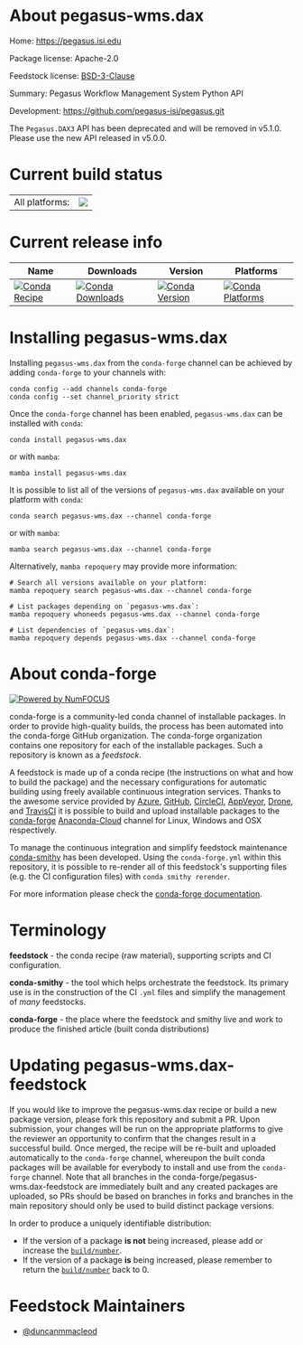 About pegasus-wms.dax
=====================

Home: https://pegasus.isi.edu

Package license: Apache-2.0

Feedstock license: [BSD-3-Clause](https://github.com/conda-forge/pegasus-wms.dax-feedstock/blob/main/LICENSE.txt)

Summary: Pegasus Workflow Management System Python API

Development: https://github.com/pegasus-isi/pegasus.git

The `Pegasus.DAX3` API has been deprecated and will be removed in v5.1.0.
Please use the new API released in v5.0.0.


Current build status
====================


<table><tr><td>All platforms:</td>
    <td>
      <a href="https://dev.azure.com/conda-forge/feedstock-builds/_build/latest?definitionId=&branchName=main">
        <img src="https://dev.azure.com/conda-forge/feedstock-builds/_apis/build/status/pegasus-wms.dax-feedstock?branchName=main">
      </a>
    </td>
  </tr>
</table>

Current release info
====================

| Name | Downloads | Version | Platforms |
| --- | --- | --- | --- |
| [![Conda Recipe](https://img.shields.io/badge/recipe-pegasus--wms.dax-green.svg)](https://anaconda.org/conda-forge/pegasus-wms.dax) | [![Conda Downloads](https://img.shields.io/conda/dn/conda-forge/pegasus-wms.dax.svg)](https://anaconda.org/conda-forge/pegasus-wms.dax) | [![Conda Version](https://img.shields.io/conda/vn/conda-forge/pegasus-wms.dax.svg)](https://anaconda.org/conda-forge/pegasus-wms.dax) | [![Conda Platforms](https://img.shields.io/conda/pn/conda-forge/pegasus-wms.dax.svg)](https://anaconda.org/conda-forge/pegasus-wms.dax) |

Installing pegasus-wms.dax
==========================

Installing `pegasus-wms.dax` from the `conda-forge` channel can be achieved by adding `conda-forge` to your channels with:

```
conda config --add channels conda-forge
conda config --set channel_priority strict
```

Once the `conda-forge` channel has been enabled, `pegasus-wms.dax` can be installed with `conda`:

```
conda install pegasus-wms.dax
```

or with `mamba`:

```
mamba install pegasus-wms.dax
```

It is possible to list all of the versions of `pegasus-wms.dax` available on your platform with `conda`:

```
conda search pegasus-wms.dax --channel conda-forge
```

or with `mamba`:

```
mamba search pegasus-wms.dax --channel conda-forge
```

Alternatively, `mamba repoquery` may provide more information:

```
# Search all versions available on your platform:
mamba repoquery search pegasus-wms.dax --channel conda-forge

# List packages depending on `pegasus-wms.dax`:
mamba repoquery whoneeds pegasus-wms.dax --channel conda-forge

# List dependencies of `pegasus-wms.dax`:
mamba repoquery depends pegasus-wms.dax --channel conda-forge
```


About conda-forge
=================

[![Powered by
NumFOCUS](https://img.shields.io/badge/powered%20by-NumFOCUS-orange.svg?style=flat&colorA=E1523D&colorB=007D8A)](https://numfocus.org)

conda-forge is a community-led conda channel of installable packages.
In order to provide high-quality builds, the process has been automated into the
conda-forge GitHub organization. The conda-forge organization contains one repository
for each of the installable packages. Such a repository is known as a *feedstock*.

A feedstock is made up of a conda recipe (the instructions on what and how to build
the package) and the necessary configurations for automatic building using freely
available continuous integration services. Thanks to the awesome service provided by
[Azure](https://azure.microsoft.com/en-us/services/devops/), [GitHub](https://github.com/),
[CircleCI](https://circleci.com/), [AppVeyor](https://www.appveyor.com/),
[Drone](https://cloud.drone.io/welcome), and [TravisCI](https://travis-ci.com/)
it is possible to build and upload installable packages to the
[conda-forge](https://anaconda.org/conda-forge) [Anaconda-Cloud](https://anaconda.org/)
channel for Linux, Windows and OSX respectively.

To manage the continuous integration and simplify feedstock maintenance
[conda-smithy](https://github.com/conda-forge/conda-smithy) has been developed.
Using the ``conda-forge.yml`` within this repository, it is possible to re-render all of
this feedstock's supporting files (e.g. the CI configuration files) with ``conda smithy rerender``.

For more information please check the [conda-forge documentation](https://conda-forge.org/docs/).

Terminology
===========

**feedstock** - the conda recipe (raw material), supporting scripts and CI configuration.

**conda-smithy** - the tool which helps orchestrate the feedstock.
                   Its primary use is in the construction of the CI ``.yml`` files
                   and simplify the management of *many* feedstocks.

**conda-forge** - the place where the feedstock and smithy live and work to
                  produce the finished article (built conda distributions)


Updating pegasus-wms.dax-feedstock
==================================

If you would like to improve the pegasus-wms.dax recipe or build a new
package version, please fork this repository and submit a PR. Upon submission,
your changes will be run on the appropriate platforms to give the reviewer an
opportunity to confirm that the changes result in a successful build. Once
merged, the recipe will be re-built and uploaded automatically to the
`conda-forge` channel, whereupon the built conda packages will be available for
everybody to install and use from the `conda-forge` channel.
Note that all branches in the conda-forge/pegasus-wms.dax-feedstock are
immediately built and any created packages are uploaded, so PRs should be based
on branches in forks and branches in the main repository should only be used to
build distinct package versions.

In order to produce a uniquely identifiable distribution:
 * If the version of a package **is not** being increased, please add or increase
   the [``build/number``](https://docs.conda.io/projects/conda-build/en/latest/resources/define-metadata.html#build-number-and-string).
 * If the version of a package **is** being increased, please remember to return
   the [``build/number``](https://docs.conda.io/projects/conda-build/en/latest/resources/define-metadata.html#build-number-and-string)
   back to 0.

Feedstock Maintainers
=====================

* [@duncanmmacleod](https://github.com/duncanmmacleod/)

